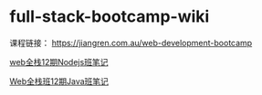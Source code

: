 # full-stack-bootcamp-wiki
课程链接： https://jiangren.com.au/web-development-bootcamp

[web全栈12期Nodejs班笔记](匠人web全栈12期N笔记.md)

[Web全栈班12期Java班笔记](JR_Web_FullStack12_Java_Note.md)
